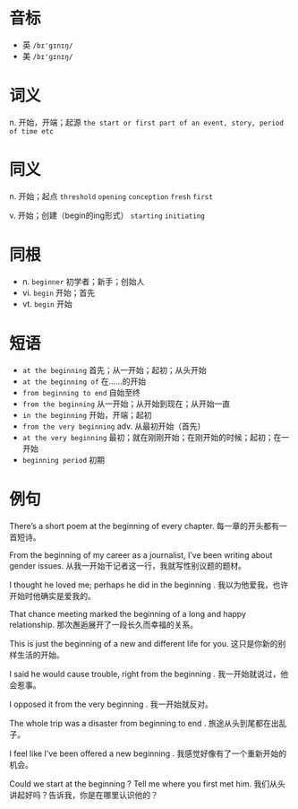 # 音标

- 英 `/bɪ'gɪnɪŋ/`
- 美 `/bɪ'ɡɪnɪŋ/`

# 词义

n. 开始，开端；起源
`the start or first part of an event, story, period of time etc`

# 同义

n. 开始；起点
`threshold` `opening` `conception` `fresh` `first`

v. 开始；创建（begin的ing形式）
`starting` `initiating`

# 同根

- n. `beginner` 初学者；新手；创始人
- vi. `begin` 开始；首先
- vt. `begin` 开始

# 短语

- `at the beginning` 首先；从一开始；起初；从头开始
- `at the beginning of` 在……的开始
- `from beginning to end` 自始至终
- `from the beginning` 从一开始；从开始到现在；从开始一直
- `in the beginning` 开始，开端；起初
- `from the very beginning` adv. 从最初开始（首先）
- `at the very beginning` 最初；就在刚刚开始；在刚开始的时候；起初；在一开始
- `beginning period` 初期

# 例句

There’s a short poem at the beginning of every chapter.
每一章的开头都有一首短诗。

From the beginning of my career as a journalist, I’ve been writing about gender issues.
从我一开始干记者这一行，我就写性别议题的题材。

I thought he loved me; perhaps he did in the beginning .
我以为他爱我，也许开始时他确实是爱我的。

That chance meeting marked the beginning of a long and happy relationship.
那次邂逅展开了一段长久而幸福的关系。

This is just the beginning of a new and different life for you.
这只是你新的别样生活的开始。

I said he would cause trouble, right from the beginning .
我一开始就说过，他会惹事。

I opposed it from the very beginning .
我一开始就反对。

The whole trip was a disaster from beginning to end .
旅途从头到尾都在出乱子。

I feel like I’ve been offered a new beginning .
我感觉好像有了一个重新开始的机会。

Could we start at the beginning ? Tell me where you first met him.
我们从头讲起好吗？告诉我，你是在哪里认识他的？


